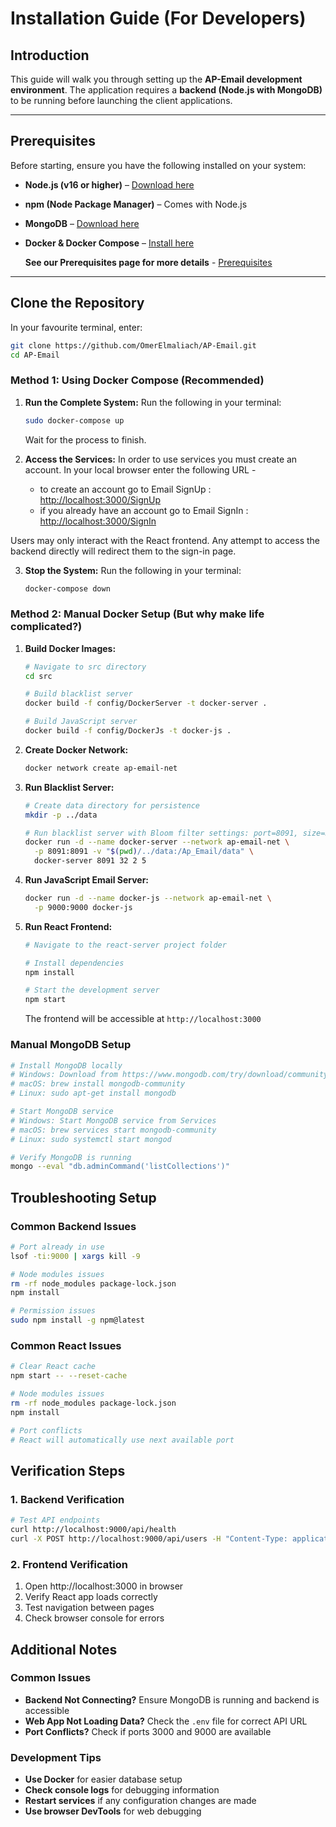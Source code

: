 # Installation Guide (For Developers)

## Introduction

This guide will walk you through setting up the **AP-Email development environment**. The application requires a **backend (Node.js with MongoDB)** to be running before launching the client applications.

---

## Prerequisites

Before starting, ensure you have the following installed on your system:

- **Node.js (v16 or higher)** – [Download here](https://nodejs.org/)
- **npm (Node Package Manager)** – Comes with Node.js
- **MongoDB** – [Download here](https://www.mongodb.com/try/download/community)
- **Docker & Docker Compose** – [Install here](https://docs.docker.com/get-docker/)

  **See our Prerequisites page for more details** - [Prerequisites](./Prerequisites.md)
   
---

## Clone the Repository
In your favourite terminal, enter:

```bash
git clone https://github.com/OmerElmaliach/AP-Email.git
cd AP-Email
```
### Method 1: Using Docker Compose (Recommended)

1. **Run the Complete System:**
   Run the following in your terminal:
   ```bash
   sudo docker-compose up
   ```
   Wait for the process to finish.
   
2. **Access the Services:**
   In order to use services you must create an account.
   In your local browser enter the following URL - 
    - to create an account go to Email SignUp : [http://localhost:3000/SignUp](http://localhost:3000/SignUp)
    - if you already have an account go to Email SignIn : [http://localhost:3000/SignIn](http://localhost:3000/SignIn)
      
Users may only interact with the React frontend. Any attempt to access the backend directly will redirect them to the sign-in page.

3. **Stop the System:**
   Run the following in your terminal:
   ```bash
   docker-compose down
   ```

### Method 2: Manual Docker Setup (But why make life complicated?)

1. **Build Docker Images:**
   ```bash
   # Navigate to src directory
   cd src
   
   # Build blacklist server
   docker build -f config/DockerServer -t docker-server .
   
   # Build JavaScript server
   docker build -f config/DockerJs -t docker-js .
   ```

2. **Create Docker Network:**
   ```bash
   docker network create ap-email-net
   ```

3. **Run Blacklist Server:**
   ```bash
   # Create data directory for persistence
   mkdir -p ../data
   
   # Run blacklist server with Bloom filter settings: port=8091, size=32, hash_functions=2, seed=5
   docker run -d --name docker-server --network ap-email-net \
     -p 8091:8091 -v "$(pwd)/../data:/Ap_Email/data" \
     docker-server 8091 32 2 5
   ```

4. **Run JavaScript Email Server:**
   ```bash
   docker run -d --name docker-js --network ap-email-net \
     -p 9000:9000 docker-js
   ```

5. **Run React Frontend:**
   ```bash
   # Navigate to the react-server project folder 

   # Install dependencies
   npm install

   # Start the development server
   npm start
   ```

   The frontend will be accessible at `http://localhost:3000`

### Manual MongoDB Setup
```bash
# Install MongoDB locally
# Windows: Download from https://www.mongodb.com/try/download/community
# macOS: brew install mongodb-community
# Linux: sudo apt-get install mongodb

# Start MongoDB service
# Windows: Start MongoDB service from Services
# macOS: brew services start mongodb-community
# Linux: sudo systemctl start mongod

# Verify MongoDB is running
mongo --eval "db.adminCommand('listCollections')"
```

## Troubleshooting Setup

### Common Backend Issues
```bash
# Port already in use
lsof -ti:9000 | xargs kill -9

# Node modules issues
rm -rf node_modules package-lock.json
npm install

# Permission issues
sudo npm install -g npm@latest
```

### Common React Issues
```bash
# Clear React cache
npm start -- --reset-cache

# Node modules issues
rm -rf node_modules package-lock.json
npm install

# Port conflicts
# React will automatically use next available port
```

## Verification Steps

### 1. Backend Verification
```bash
# Test API endpoints
curl http://localhost:9000/api/health
curl -X POST http://localhost:9000/api/users -H "Content-Type: application/json" -d '{"email":"test@example.com"}'
```

### 2. Frontend Verification
1. Open http://localhost:3000 in browser
2. Verify React app loads correctly
3. Test navigation between pages
4. Check browser console for errors

## Additional Notes

### Common Issues
- **Backend Not Connecting?** Ensure MongoDB is running and backend is accessible
- **Web App Not Loading Data?** Check the `.env` file for correct API URL
- **Port Conflicts?** Check if ports 3000 and 9000 are available

### Development Tips
- **Use Docker** for easier database setup
- **Check console logs** for debugging information
- **Restart services** if any configuration changes are made
- **Use browser DevTools** for web debugging


